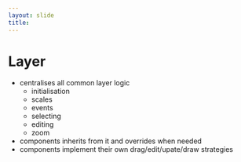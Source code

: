 ```yaml
---
layout: slide
title: 
---
```


# Layer

* centralises all common layer logic
  * initialisation
  * scales
  * events
  * selecting
  * editing
  * zoom
* components inherits from it and overrides when needed
* components implement their own drag/edit/upate/draw strategies